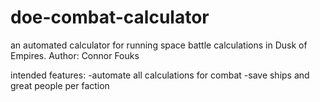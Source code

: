 # doe-combat-calculator
an automated calculator for running space battle calculations in Dusk of Empires.
Author: Connor Fouks

intended features:
-automate all calculations for combat
-save ships and great people per faction 
